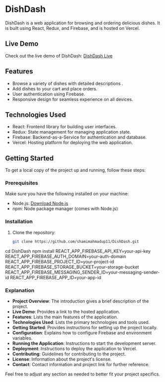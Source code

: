 # DishDash

DishDash is a web application for browsing and ordering delicious dishes. It is built using React, Redux, and Firebase, and is hosted on Vercel.

## Live Demo

Check out the live demo of DishDash: [DishDash Live](https://dish-dash-jd9h.vercel.app/)

## Features

- Browse a variety of dishes with detailed descriptions .
- Add dishes to your cart and place orders.
- User authentication using Firebase.
- Responsive design for seamless experience on all devices.

## Technologies Used

- React: Frontend library for building user interfaces.
- Redux: State management for managing application state.
- Firebase: Backend-as-a-Service for authentication and database.
- Vercel: Hosting platform for deploying the web application.

## Getting Started

To get a local copy of the project up and running, follow these steps:

### Prerequisites

Make sure you have the following installed on your machine:

- Node.js: [Download Node.js](https://nodejs.org/)
- npm: Node package manager (comes with Node.js)

### Installation

1. Clone the repository:

   ```sh
   git clone https://github.com/shamimahmadup11/DishDash.git
cd DishDash
npm install
REACT_APP_FIREBASE_API_KEY=your-api-key
REACT_APP_FIREBASE_AUTH_DOMAIN=your-auth-domain
REACT_APP_FIREBASE_PROJECT_ID=your-project-id
REACT_APP_FIREBASE_STORAGE_BUCKET=your-storage-bucket
REACT_APP_FIREBASE_MESSAGING_SENDER_ID=your-messaging-sender-id
REACT_APP_FIREBASE_APP_ID=your-app-id

### Explanation

- **Project Overview**: The introduction gives a brief description of the project.
- **Live Demo**: Provides a link to the hosted application.
- **Features**: Lists the main features of the application.
- **Technologies Used**: Lists the primary technologies and tools used.
- **Getting Started**: Provides instructions for setting up the project locally.
- **Configuration**: Explains how to configure Firebase and environment variables.
- **Running the Application**: Instructions to start the development server.
- **Deployment**: Instructions to deploy the application to Vercel.
- **Contributing**: Guidelines for contributing to the project.
- **License**: Information about the project's license.
- **Contact**: Contact information and project link for further reference.

Feel free to adjust any section as needed to better fit your project specifics.
